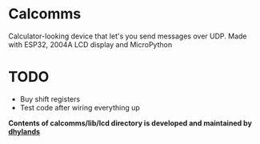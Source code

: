 # Calcomms
Calculator-looking device that let's you send messages over UDP. Made with ESP32, 2004A LCD display and MicroPython

# TODO
- Buy shift registers
- Test code after wiring everything up

**Contents of calcomms/lib/lcd directory is developed and maintained by [dhylands](https://github.com/dhylands/python_lcd)**